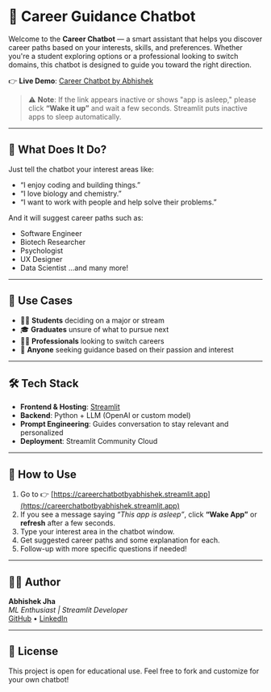 # 🧭 Career Guidance Chatbot

Welcome to the **Career Chatbot** — a smart assistant that helps you discover career paths based on your interests, skills, and preferences. Whether you're a student exploring options or a professional looking to switch domains, this chatbot is designed to guide you toward the right direction.

👉 **Live Demo**: [Career Chatbot by Abhishek](https://careerchatbotbyabhishek.streamlit.app/)

> ⚠️ **Note**: If the link appears inactive or shows "app is asleep," please click **“Wake it up”** and wait a few seconds. Streamlit puts inactive apps to sleep automatically.

---

## 🤖 What Does It Do?

Just tell the chatbot your interest areas like:
- “I enjoy coding and building things.”
- “I love biology and chemistry.”
- “I want to work with people and help solve their problems.”

And it will suggest career paths such as:
- Software Engineer
- Biotech Researcher
- Psychologist
- UX Designer
- Data Scientist
...and many more!

---

## 🎯 Use Cases

- 🧑‍🎓 **Students** deciding on a major or stream
- 🎓 **Graduates** unsure of what to pursue next
- 👩‍💼 **Professionals** looking to switch careers
- 🎯 **Anyone** seeking guidance based on their passion and interest

---

## 🛠️ Tech Stack

- **Frontend & Hosting**: [Streamlit](https://streamlit.io/)
- **Backend**: Python + LLM (OpenAI or custom model)
- **Prompt Engineering**: Guides conversation to stay relevant and personalized
- **Deployment**: Streamlit Community Cloud

---

## 🚀 How to Use

1. Go to 👉 [https://careerchatbotbyabhishek.streamlit.app](https://careerchatbotbyabhishek.streamlit.app)
2. If you see a message saying _“This app is asleep”_, click **“Wake App”** or **refresh** after a few seconds.
3. Type your interest area in the chatbot window.
4. Get suggested career paths and some explanation for each.
5. Follow-up with more specific questions if needed!

---



## 🙋‍♂️ Author

**Abhishek Jha**  
*ML Enthusiast | Streamlit Developer*  
[GitHub](https://github.com/abhijha8287) • [LinkedIn](https://linkedin.com/in/abhishekjha15)

---

## 📜 License

This project is open for educational use. Feel free to fork and customize for your own chatbot!

